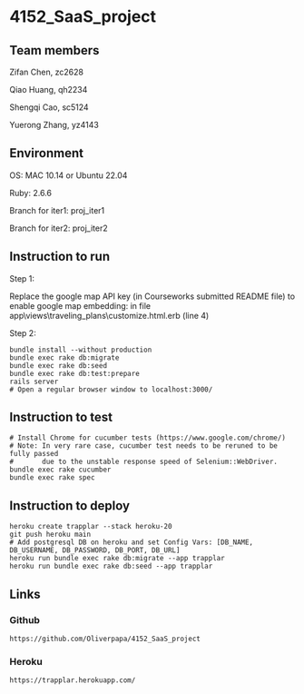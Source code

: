 # 4152_SaaS_project

## Team members
Zifan Chen,		zc2628 

Qiao Huang,		qh2234 

Shengqi Cao,	sc5124 

Yuerong Zhang,  yz4143 


## Environment

OS: MAC 10.14 or Ubuntu 22.04

Ruby: 2.6.6

Branch for iter1: proj_iter1

Branch for iter2: proj_iter2

## Instruction to run

Step 1: 

Replace the google map API key (in Courseworks submitted README file) to enable google map embedding:
in file app\views\traveling_plans\customize.html.erb (line 4)

Step 2:
```
bundle install --without production
bundle exec rake db:migrate
bundle exec rake db:seed
bundle exec rake db:test:prepare
rails server 
# Open a regular browser window to localhost:3000/
```

## Instruction to test
```
# Install Chrome for cucumber tests (https://www.google.com/chrome/)
# Note: In very rare case, cucumber test needs to be reruned to be fully passed 
#       due to the unstable response speed of Selenium::WebDriver.
bundle exec rake cucumber
bundle exec rake spec
```


## Instruction to deploy
```
heroku create trapplar --stack heroku-20
git push heroku main
# Add postgresql DB on heroku and set Config Vars: [DB_NAME, DB_USERNAME, DB_PASSWORD, DB_PORT, DB_URL]
heroku run bundle exec rake db:migrate --app trapplar
heroku run bundle exec rake db:seed --app trapplar
```

## Links
### Github
```
https://github.com/Oliverpapa/4152_SaaS_project
```
### Heroku
```
https://trapplar.herokuapp.com/
```

